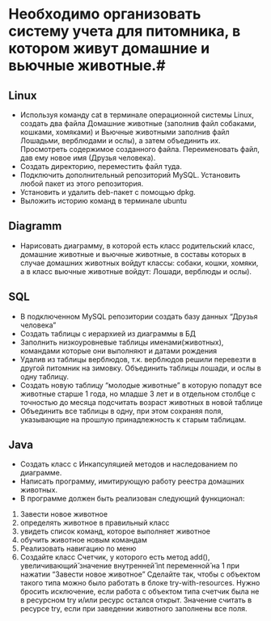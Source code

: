 # Необходимо организовать систему учета для питомника, в котором живут домашние и вьючные животные.#
## Linux ##
* Используя команду cat в терминале операционной системы Linux, создать два файла Домашние животные (заполнив файл собаками, кошками, хомяками) и Вьючные животными заполнив файл Лошадьми, верблюдами и ослы), а затем объединить их. Просмотреть содержимое созданного файла. Переименовать файл, дав ему новое имя (Друзья человека).
* Создать директорию, переместить файл туда.
* Подключить дополнительный репозиторий MySQL. Установить любой пакет из этого репозитория.
* Установить и удалить deb-пакет с помощью dpkg.
* Выложить историю команд в терминале ubuntu
## Diagramm ##
* Нарисовать диаграмму, в которой есть класс родительский класс, домашние животные и вьючные животные, в составы которых в случае домашних животных войдут классы: собаки, кошки, хомяки, а в класс вьючные животные войдут: Лошади, верблюды и ослы).
## SQL ##
* В подключенном MySQL репозитории создать базу данных “Друзья человека”
* Создать таблицы с иерархией из диаграммы в БД
* Заполнить низкоуровневые таблицы именами(животных), командами которые они выполняют и датами рождения
* Удалив из таблицы верблюдов, т.к. верблюдов решили перевезти в другой питомник на зимовку. Объединить таблицы лошади, и ослы в одну таблицу.
* Создать новую таблицу “молодые животные” в которую попадут все животные старше 1 года, но младше 3 лет и в отдельном столбце с точностью до месяца подсчитать возраст животных в новой таблице
* Объединить все таблицы в одну, при этом сохраняя поля, указывающие на прошлую принадлежность к старым таблицам.
## Java ##
* Создать класс с Инкапсуляцией методов и наследованием по диаграмме. 
* Написать программу, имитирующую работу реестра домашних животных. 
* В программе должен быть реализован следующий функционал: 
1. Завести новое животное 
2. определять животное в правильный класс
3. увидеть список команд, которое выполняет животное
4. обучить животное новым командам
5. Реализовать навигацию по меню
6. Создайте класс Счетчик, у которого есть метод add(), увеличивающий̆ значение внутренней̆ int переменной̆ на 1 при нажатии “Завести новое животное” Сделайте так, чтобы с объектом такого типа можно было работать в блоке try-with-resources. Нужно бросить исключение, если работа с объектом типа счетчик была не в ресурсном try и/или ресурс остался открыт. Значение считать в ресурсе try, если при заведении животного заполнены все поля.